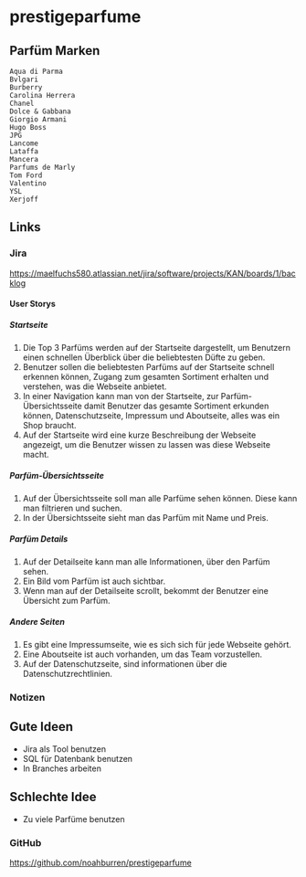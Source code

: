 # prestigeparfume

## Parfüm Marken

	Aqua di Parma
    Bvlgari
    Burberry
    Carolina Herrera
    Chanel
    Dolce & Gabbana
    Giorgio Armani
    Hugo Boss
    JPG
    Lancome
    Lataffa
    Mancera
    Parfums de Marly
    Tom Ford
    Valentino
    YSL
    Xerjoff

## Links
### Jira
https://maelfuchs580.atlassian.net/jira/software/projects/KAN/boards/1/backlog
#### User Storys

##### Startseite
1. Die Top 3 Parfüms werden auf der Startseite dargestellt, um Benutzern einen schnellen Überblick über die beliebtesten Düfte zu geben.
2. Benutzer sollen die beliebtesten Parfüms auf der Startseite schnell erkennen können, Zugang zum gesamten Sortiment erhalten und verstehen, was die Webseite anbietet.
3. In einer Navigation kann man von der Startseite, zur Parfüm-Übersichtsseite damit Benutzer das gesamte Sortiment erkunden können, Datenschutzseite, Impressum und Aboutseite, alles was ein Shop braucht.
4. Auf der Startseite wird eine kurze Beschreibung der Webseite angezeigt, um die Benutzer wissen zu lassen was diese Webseite macht.


##### Parfüm-Übersichtsseite
1. Auf der Übersichtsseite soll man alle Parfüme sehen können. Diese kann man filtrieren und suchen. 
2. In der Übersichtsseite sieht man das Parfüm mit Name und Preis.

##### Parfüm Details 
1. Auf der Detailseite kann man alle Informationen, über den Parfüm sehen.
2. Ein Bild vom Parfüm ist auch sichtbar.
3. Wenn man auf der Detailseite scrollt, bekommt der Benutzer eine Übersicht zum Parfüm.



##### Andere Seiten
1. Es gibt eine Impressumseite, wie es sich sich für jede Webseite gehört.
2. Eine Aboutseite ist auch vorhanden, um das Team vorzustellen. 
3. Auf der Datenschutzseite, sind informationen über die Datenschutzrechtlinien.


### Notizen
## Gute Ideen
- Jira als Tool benutzen
- SQL für Datenbank benutzen
- In Branches arbeiten
## Schlechte Idee
- Zu viele Parfüme benutzen

### GitHub
https://github.com/noahburren/prestigeparfume